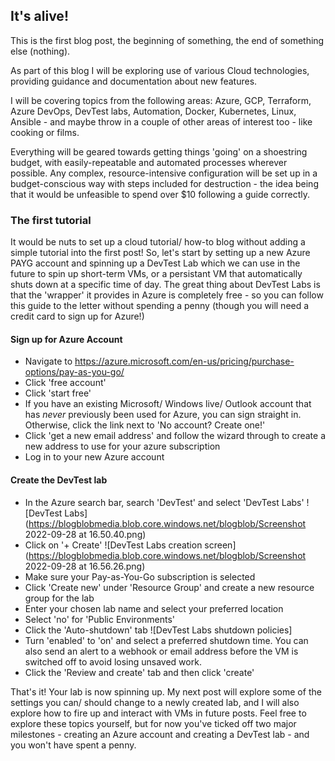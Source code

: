 ## It's alive!

This is the first blog post, the beginning of something, the end of something else (nothing).

As part of this blog I will be exploring use of various Cloud technologies, providing guidance and documentation about new features.

I will be covering topics from the following areas: Azure, GCP, Terraform, Azure DevOps, DevTest labs, Automation, Docker, Kubernetes, Linux, Ansible - and maybe throw in a couple of other areas of interest too - like cooking or films. 

Everything will be geared towards getting things 'going' on a shoestring budget, with easily-repeatable and automated processes wherever possible. Any complex, resource-intensive configuration will be set up in a budget-conscious way with steps included for destruction - the idea being that it would be unfeasible to spend over $10 following a guide correctly. 

### The first tutorial

It would be nuts to set up a cloud tutorial/ how-to blog without adding a simple tutorial into the first post! So, let's start by setting up a new Azure PAYG account and spinning up a DevTest Lab which we can use in the future to spin up short-term VMs, or a persistant VM that automatically shuts down at a specific time of day. The great thing about DevTest Labs is that the 'wrapper' it provides in Azure is completely free - so you can follow this guide to the letter without spending a penny (though you will need a credit card to sign up for Azure!)

#### Sign up for Azure Account

- Navigate to https://azure.microsoft.com/en-us/pricing/purchase-options/pay-as-you-go/
- Click 'free account'
- Click 'start free'
- If you have an existing Microsoft/ Windows live/ Outlook account that has _never_ previously been used for Azure, you can sign straight in. Otherwise, click the link next to 'No account? Create one!'
- Click 'get a new email address' and follow the wizard through to create a new address to use for your azure subscription
- Log in to your new Azure account

#### Create the DevTest lab

- In the Azure search bar, search 'DevTest' and select 'DevTest Labs'
![DevTest Labs](https://blogblobmedia.blob.core.windows.net/blogblob/Screenshot 2022-09-28 at 16.50.40.png)
- Click on '+ Create'
![DevTest Labs creation screen](https://blogblobmedia.blob.core.windows.net/blogblob/Screenshot 2022-09-28 at 16.56.26.png)
- Make sure your Pay-as-You-Go subscription is selected
- Click 'Create new' under 'Resource Group' and create a new resource group for the lab
- Enter your chosen lab name and select your preferred location
- Select 'no' for 'Public Environments'
- Click the 'Auto-shutdown' tab
![DevTest Labs shutdown policies]
- Turn 'enabled' to 'on' and select a preferred shutdown time. You can also send an alert to a webhook or email address before the VM is switched off to avoid losing unsaved work.
- Click the 'Review and create' tab and then click 'create'

That's it! Your lab is now spinning up. My next post will explore some of the settings you can/ should change to a newly created lab, and I will also explore how to fire up and interact with VMs in future posts. Feel free to explore these topics yourself, but for now you've ticked off two major milestones - creating an Azure account and creating a DevTest lab - and you won't have spent a penny.
